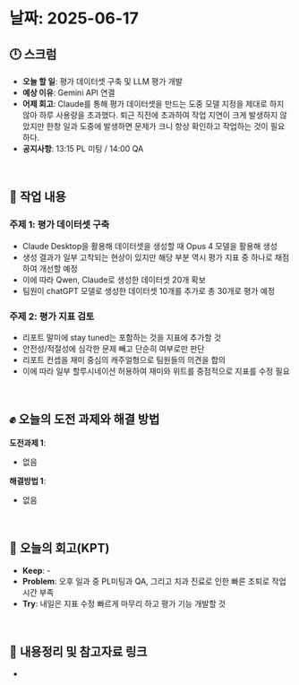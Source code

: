 # 날짜: 2025-06-17

## 🕛 스크럼
- **오늘 할 일**: 평가 데이터셋 구축 및 LLM 평가 개발
- **예상 이유**: Gemini API 연결
- **어제 회고**: Claude를 통해 평가 데이터셋을 만드는 도중 모델 지정을 제대로 하지 않아 하루 사용량을 초과했다. 퇴근 직전에 초과하여 작업 지연이 크게 발생하지 않았지만 한창 일과 도중에 발생하면 문제가 크니 항상 확인하고 작업하는 것이 필요하다.
- **공지사항**: 13:15 PL 미팅 / 14:00 QA

<br>

## 💼 작업 내용
### 주제 1: 평가 데이터셋 구축
- Claude Desktop을 활용해 데이터셋을 생성할 때 Opus 4 모델을 활용해 생성
- 생성 결과가 일부 고착되는 현상이 있지만 해당 부분 역시 평가 지표 중 하나로 채점하여 개선할 예정
- 이에 따라 Qwen, Claude로 생성한 데이터셋 20개 확보
- 팀원이 chatGPT 모델로 생성한 데이터셋 10개를 추가로 총 30개로 평가 예정

### 주제 2: 평가 지표 검토
- 리포트 말미에 stay tuned는 포함하는 것을 지표에 추가할 것
- 안전성/적절성에 심각한 문제 빼고 단순히 여부로만 판단
- 리포트 컨셉을 재미 중심의 캐주얼형으로 팀원들의 의견을 합의
- 이에 따라 일부 할루시네이션 허용하여 재미와 위트를 중점적으로 지표를 수정 필요

<br>

## ✊ 오늘의 도전 과제와 해결 방법
**도전과제 1**: 
- 없음

**해결방법 1**: 
- 없음

<br>

## 🤔 오늘의 회고(KPT)
- **Keep**: -
- **Problem**: 오후 일과 중 PL미팅과 QA, 그리고 치과 진료로 인한 빠른 조퇴로 작업 시간 부족
- **Try**: 내일은 지표 수정 빠르게 마무리 하고 평가 기능 개발할 것

<br>

## 🔗 내용정리 및 참고자료 링크
- 
